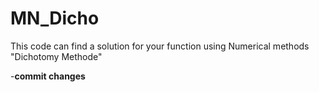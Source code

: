 # MN_Dicho
This code can find a solution for your function using Numerical methods "Dichotomy Methode"

-**commit changes** 